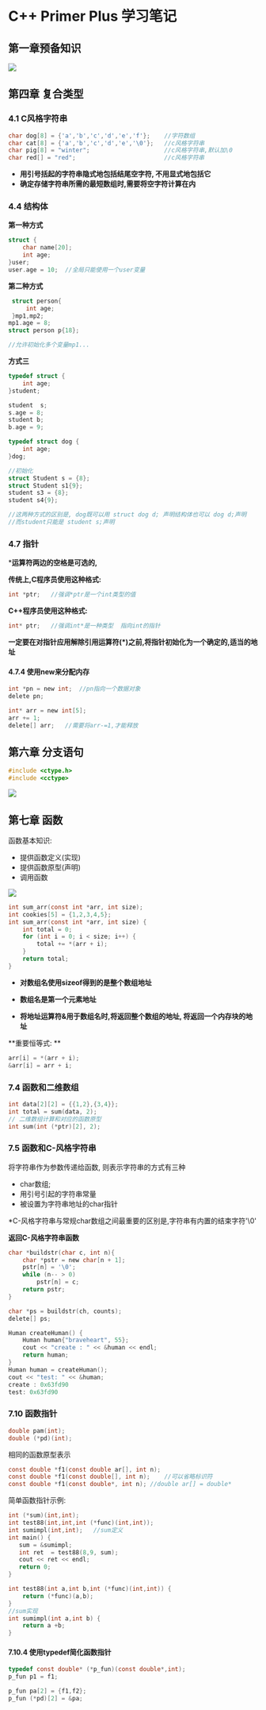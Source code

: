 # C++ Primer Plus 学习笔记

## 第一章预备知识

![](./1.png)

## 第四章 复合类型

### 4.1 C风格字符串

```c
char dog[8] = {'a','b','c','d','e','f'};	//字符数组
char cat[8] = {'a','b','c','d','e','\0'};	//c风格字符串
char pig[8] = "winter";						//c风格字符串,默认加\0
char red[] = "red";							//c风格字符串
```

* **用引号括起的字符串隐式地包括结尾空字符, 不用显式地包括它**
* **确定存储字符串所需的最短数组时,需要将空字符计算在内**

### 4.4 结构体

**第一种方式**

```c
struct {
    char name[20];
    int age;
}user;
user.age = 10;	//全局只能使用一个user变量
```

**第二种方式**

```c
 struct person{
     int age;
 }mp1,mp2;
mp1.age = 8;
struct person p{18};

//允许初始化多个变量mp1...
```

**方式三**

```c
typedef struct {
    int age;
}student;

student  s;
s.age = 8;
student b;
b.age = 9;

typedef struct dog {
    int age;
}dog;

//初始化
struct Student s = {8};
struct Student s1{9};
student s3 = {8};
student s4{9};

//这两种方式的区别是, dog既可以用 struct dog d; 声明结构体也可以 dog d;声明
//而student只能是 student s;声明
```

### 4.7 指针

***运算符两边的空格是可选的,**

**传统上,C程序员使用这种格式:**

```c
int *ptr;	//强调*ptr是一个int类型的值
```

**C++程序员使用这种格式:**

```c
int* ptr;	//强调int*是一种类型  指向int的指针
```

**一定要在对指针应用解除引用运算符(*)之前,将指针初始化为一个确定的,适当的地址**

#### 4.7.4 使用new来分配内存

```c
int *pn = new int;	//pn指向一个数据对象
delete pn;

int* arr = new int[5];
arr += 1;
delete[] arr;	//需要将arr-=1,才能释放
```

## 第六章 分支语句

```c
#include <ctype.h>
#include <cctype>
```

![](./4.png)

## 第七章 函数

函数基本知识:

* 提供函数定义(实现)
* 提供函数原型(声明)
* 调用函数

![](./5.png)

```c
int sum_arr(const int *arr, int size);
int cookies[5] = {1,2,3,4,5};
int sum_arr(const int *arr, int size) {
    int total = 0;
    for (int i = 0; i < size; i++) {
        total += *(arr + i);
    }
    return total;
}
```

* **对数组名使用sizeof得到的是整个数组地址**

* **数组名是第一个元素地址**

* **将地址运算符&用于数组名时,将返回整个数组的地址, 将返回一个内存块的地址**

**重要恒等式: **

```c
arr[i] = *(arr + i);
&arr[i] = arr + i;
```

### 7.4 函数和二维数组

```c
int data[2][2] = {{1,2},{3,4}};
int total = sum(data, 2);
// 二维数组计算和对应的函数原型
int sum(int (*ptr)[2], 2);
```

### 7.5 函数和C-风格字符串

将字符串作为参数传递给函数, 则表示字符串的方式有三种

* char数组;
* 用引号引起的字符串常量
* 被设置为字符串地址的char指针

*C-风格字符串与常规char数组之间最重要的区别是,字符串有内置的结束字符'\0'

**返回C-风格字符串函数**

```c
char *buildstr(char c, int n){
    char *pstr = new char[n + 1];
    pstr[n] = '\0';
    while (n-- > 0)
        pstr[n] = c;
    return pstr;
}

char *ps = buildstr(ch, counts);
delete[] ps;
```

```c
Human createHuman() {
    Human human{"braveheart", 55};
    cout << "create : " << &human << endl;
    return human;
}
Human human = createHuman();
cout << "test: " << &human;
create : 0x63fd90
test: 0x63fd90

```

### 7.10 函数指针

```c
double pam(int);
double (*pd)(int);
```

相同的函数原型表示

```c
const double *f1(const double ar[], int n);
const double *f1(const double[], int n);	//可以省略标识符
const double *f1(const double*, int n);	//double ar[] = double*
```

简单函数指针示例:

```c
int (*sum)(int,int);
int test88(int,int,int (*func)(int,int));
int sumimpl(int,int);	//sum定义
int main() {
   sum = &sumimpl;
   int ret  = test88(8,9, sum);
   cout << ret << endl;
   return 0;
}

int test88(int a,int b,int (*func)(int,int)) {
    return (*func)(a,b);
}
//sum实现
int sumimpl(int a,int b) {
    return a +b;
}

```

#### 7.10.4 使用typedef简化函数指针

```c
typedef const double* (*p_fun)(const double*,int);
p_fun p1 = f1;

p_fun pa[2] = {f1,f2};
p_fun (*pd)[2] = &pa;
```

